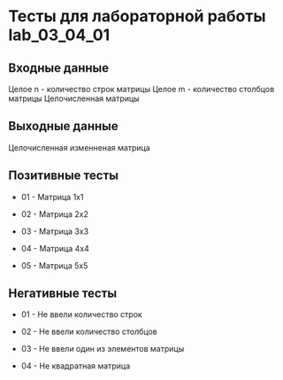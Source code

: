 # Тесты для лабораторной работы lab_03_04_01

## Входные данные

Целое n - количество строк матрицы
Целое m - количество столбцов матрицы
Целочисленная матрицы

## Выходные данные

Целочисленная изменненая матрица

## Позитивные тесты

- 01 - Матрица 1х1

- 02 - Матрица 2х2

- 03 - Матрица 3х3

- 04 - Матрица 4х4

- 05 - Матрица 5х5


## Негативные тесты

- 01 - Не ввели количество строк

- 02 - Не ввели количество столбцов

- 03 - Не ввели один из элементов матрицы

- 04 - Не квадратная матрица
